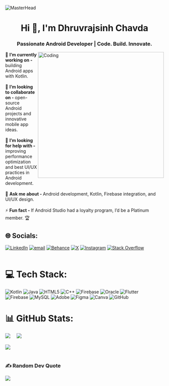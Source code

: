 ![MasterHead](https://1.bp.blogspot.com/-7A4WynwLsMw/XbBpCXG8fHI/AAAAAAAAMt4/uOa1bpLskYgrwGbllhSu2SDj_Mig8SXJQCLcBGAsYHQ/s1600/2000_600px.gif)
<h1 align="center">Hi 👋, I'm Dhruvrajsinh Chavda</h1>
<h3 align="center">Passionate Android Developer | Code. Build. Innovate.</h3>
<img align="right" alt="Coding" width="400" src="https://media3.giphy.com/media/v1.Y2lkPTc5MGI3NjExeWV1YXIzaHEzYjV5ZWpzY3Joank2bmVrb2hhaWFsM3hmbGt1cmlzeSZlcD12MV9pbnRlcm5hbF9naWZfYnlfaWQmY3Q9Zw/bGgsc5mWoryfgKBx1u/giphy.gif"/>
<p align="left"> 
</a> 🔭 <b>I’m currently working on -</b> building Android apps with Kotlin.<br><br>👯 <b>I’m looking to collaborate on - </b> open-source Android projects and innovative mobile app ideas.  <br><br>🤝 <b>I’m looking for help with - </b> improving performance optimization and best UI/UX practices in Android development.  <br><br>💬 <b>Ask me about - </b> Android development, Kotlin, Firebase integration, and UI/UX design.  <br><br>⚡ <b>Fun fact - </b> If Android Studio had a loyalty program, I’d be a Platinum member. 🏆  <br>


## 🌐 Socials:
[![LinkedIn](https://img.shields.io/badge/LinkedIn-%230077B5.svg?logo=linkedin&logoColor=white)](https://linkedin.com/in/https://www.linkedin.com/in/dhruvrajsinh-chavda-275106273/) [![email](https://img.shields.io/badge/Email-D14836?logo=gmail&logoColor=white)](mailto:dhruvrajwork5@gmail.com)  [![Behance](https://img.shields.io/badge/Behance-1769ff?logo=behance&logoColor=white)](https://behance.net/https://www.behance.net/dhruvrachavda) [![X](https://img.shields.io/badge/X-black.svg?logo=X&logoColor=white)](https://x.com/https://x.com/Dhruvrajsinh915) [![Instagram](https://img.shields.io/badge/Instagram-%23E4405F.svg?logo=Instagram&logoColor=white)](https://instagram.com/dhruvrajsinh.915__) [![Stack Overflow](https://img.shields.io/badge/-Stackoverflow-FE7A16?logo=stack-overflow&logoColor=white)](https://stackoverflow.com/users/https://stackoverflow.com/users/29608239/dhruvrajsinh-chavda)  <br><br>

# 💻 Tech Stack:
 ![Kotlin](https://img.shields.io/badge/kotlin-%237F52FF.svg?style=for-the-badge&logo=kotlin&logoColor=white) ![Java](https://img.shields.io/badge/java-%23ED8B00.svg?style=for-the-badge&logo=openjdk&logoColor=white) ![HTML5](https://img.shields.io/badge/html5-%23E34F26.svg?style=for-the-badge&logo=html5&logoColor=white) ![C++](https://img.shields.io/badge/c++-%2300599C.svg?style=for-the-badge&logo=c%2B%2B&logoColor=white) ![Firebase](https://img.shields.io/badge/firebase-%23039BE5.svg?style=for-the-badge&logo=firebase) ![Oracle](https://img.shields.io/badge/Oracle-F80000?style=for-the-badge&logo=oracle&logoColor=white) ![Flutter](https://img.shields.io/badge/Flutter-%2302569B.svg?style=for-the-badge&logo=Flutter&logoColor=white) </br> ![Firebase](https://img.shields.io/badge/firebase-a08021?style=for-the-badge&logo=firebase&logoColor=ffcd34) ![MySQL](https://img.shields.io/badge/mysql-4479A1.svg?style=for-the-badge&logo=mysql&logoColor=white) ![Adobe](https://img.shields.io/badge/adobe-%23FF0000.svg?style=for-the-badge&logo=adobe&logoColor=white) ![Figma](https://img.shields.io/badge/figma-%23F24E1E.svg?style=for-the-badge&logo=figma&logoColor=white) ![Canva](https://img.shields.io/badge/Canva-%2300C4CC.svg?style=for-the-badge&logo=Canva&logoColor=white) ![GitHub](https://img.shields.io/badge/github-%23121011.svg?style=for-the-badge&logo=github&logoColor=white) 
 
# 📊 GitHub Stats:
![](https://github-readme-stats.vercel.app/api?username=Dhruvraj915&theme=github_dark&hide_border=false&include_all_commits=true&count_private=true) &nbsp; &nbsp;
![](https://github-readme-streak-stats.herokuapp.com/?user=Dhruvraj915&theme=github_dark&hide_border=false)<br/><br/>
![](https://github-readme-stats.vercel.app/api/top-langs/?username=Dhruvraj915&theme=github_dark&hide_border=false&include_all_commits=true&count_private=true&layout=compact)<br/><br/>

### ✍️ Random Dev Quote
![](https://quotes-github-readme.vercel.app/api?type=horizontal&theme=radical)
